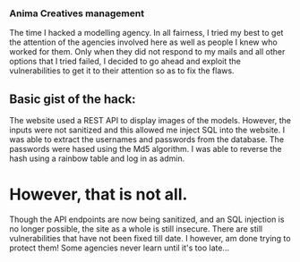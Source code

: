 ### Anima Creatives management

The time I hacked a modelling agency. In all fairness, I tried my best to get the attention of the agencies involved here as well as people I knew who worked for them. 
Only when they did not respond to my mails and all other options that I tried failed, I decided to go ahead and exploit the vulnerabilities to get it to their attention so as to fix the flaws.

## Basic gist of the hack:
The website used a REST API to display images of the models. However, the inputs were not sanitized and this allowed me inject SQL into the website. I was able to extract the usernames and passwords from the database. The passwords were hased using the Md5 algorithm. I was able to reverse the hash using a rainbow table and log in as admin. 

# However, that is not all.
Though the API endpoints are now being sanitized, and an SQL injection is no longer possible, the site as a whole is still insecure. There are still vulnerabilities that have not been fixed till date. I however, am done trying to protect them! Some agencies never learn until it's too late...
